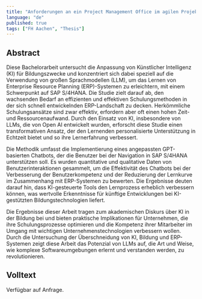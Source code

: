 ```yaml
---
title: "Anforderungen an ein Project Management Office im agilen Projektkontext"
language: "de"
published: true
tags: ["FH Aachen", "Thesis"]
---
```


## Abstract

Diese Bachelorarbeit untersucht die Anpassung von Künstlicher Intelligenz (KI)
für Bildungszwecke und konzentriert sich dabei speziell auf die Verwendung von
großen Sprachmodellen (LLM), um das Lernen von Enterprise Resource Planning
(ERP)-Systemen zu erleichtern, mit einem Schwerpunkt auf SAP S/4HANA. Die
Studie zielt darauf ab, den wachsenden Bedarf an effizienten und effektiven
Schulungsmethoden in der sich schnell entwickelnden ERP-Landschaft zu decken.
Herkömmliche Schulungsansätze sind zwar effektiv, erfordern aber oft einen
hohen Zeit- und Ressourcenaufwand. Durch den Einsatz von KI, insbesondere von
LLMs, die von Open AI entwickelt wurden, erforscht diese Studie einen
transformativen Ansatz, der den Lernenden personalisierte Unterstützung in
Echtzeit bietet und so ihre Lernerfahrung verbessert.

Die Methodik umfasst die Implementierung eines angepassten GPT-basierten
Chatbots, der die Benutzer bei der Navigation in SAP S/4HANA unterstützen soll.
Es wurden quantitative und qualitative Daten von Benutzerinteraktionen
gesammelt, um die Effektivität des Chatbots bei der Verbesserung der
Benutzerkompetenz und der Reduzierung der Lernkurve im Zusammenhang mit
ERP-Systemen zu bewerten. Die Ergebnisse deuten darauf hin, dass KI-gesteuerte
Tools den Lernprozess erheblich verbessern können, was wertvolle Erkenntnisse
für künftige Entwicklungen bei KI-gestützten Bildungstechnologien liefert.

Die Ergebnisse dieser Arbeit tragen zum akademischen Diskurs über KI in der
Bildung bei und bieten praktische Implikationen für Unternehmen, die ihre
Schulungsprozesse optimieren und die Kompetenz ihrer Mitarbeiter im Umgang mit
wichtigen Unternehmenstechnologien verbessern wollen. Durch die Untersuchung
der Überschneidung von KI, Bildung und ERP-Systemen zeigt diese Arbeit das
Potenzial von LLMs auf, die Art und Weise, wie komplexe Softwareumgebungen
erlernt und verstanden werden, zu revolutionieren.

## Volltext

Verfügbar auf Anfrage.

